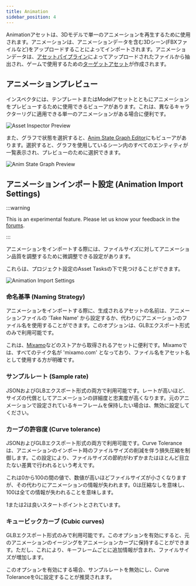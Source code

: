 ```yaml
---
title: Animation
sidebar_position: 4
---
```


Animationアセットは、3Dモデルで単一のアニメーションを再生するために使用されます。アニメーションは、アニメーションデータを含む3Dシーン(FBXファイルなど)をアップロードすることによってインポートされます。アニメーションデータは、[アセットパイプライン][asset_pipeline]によってアップロードされたファイルから抽出され、ゲームで使用するための[ターゲットアセット][target_asset]が作成されます。

## アニメーションプレビュー

インスペクタには、テンプレートまたはModelアセットとともにアニメーションをプレビューするために使用できるビューアがあります。これは、異なるキャラクターリグに適用できる単一のアニメーションがある場合に便利です。

![Asset Inspector Preview][inspector-preview-gif]

また、グラフで状態を選択すると、[Anim State Graph Editor][anim-state-graph-editor]にもビューアがあります。選択すると、グラフを使用しているシーン内のすべてのエンティティが一覧表示され、プレビューのために選択できます。

![Anim State Graph Preview][anim-state-graph-preview-gif]

## アニメーションインポート設定 (Animation Import Settings)

:::warning

This is an experimental feature. Please let us know your feedback in the [forums](https://forum.playcanvas.com/).

:::

アニメーションをインポートする際には、ファイルサイズに対してアニメーション品質を調整するために微調整できる設定があります。

これらは、プロジェクト設定のAsset Tasksの下で見つけることができます。

![Animation Import Settings][animation_import_settings]

### 命名基準 (Naming Strategy)

アニメーションをインポートする際に、生成されるアセットの名前は、アニメーションファイルの 'Take Name' から設定するか、代わりにアニメーションのファイル名を使用することができます。このオプションは、GLBエクスポート形式のみで利用可能です。
 

これは、[Mixamo][mixamo]などのストアから取得されるアセットに便利です。Mixamoでは、すべてのテイク名が 'mixamo.com' となっており、ファイル名をアセット名として使用する方が明確です。

### サンプルレート (Sample rate)

JSONおよびGLBエクスポート形式の両方で利用可能です。レートが高いほど、サイズの代償としてアニメーションの詳細度と忠実度が高くなります。元のアニメーションで設定されているキーフレームを保持したい場合は、無効に設定してください。

### カーブの許容度 (Curve tolerance)

JSONおよびGLBエクスポート形式の両方で利用可能です。Curve Toleranceは、アニメーションのインポート時のファイルサイズの削減を伴う損失圧縮を制御します。この設定により、ファイルサイズの節約がわずかまたはほとんど目立たない差異で行われるという考えです。

これは0から100の間の値で、数値が高いほどファイルサイズが小さくなりますが、その代わりにアニメーションの情報が失われます。0は圧縮なしを意味し、100は全ての情報が失われることを意味します。

1または2は良いスタートポイントとされています。

### キュービックカーブ (Cubic curves)

GLBエクスポート形式のみで利用可能です。このオプションを有効にすると、元のアニメーションのイージングをアニメーションカーブに保持することができます。ただし、これにより、キーフレームごとに追加情報が含まれ、ファイルサイズが増加します。

このオプションを有効にする場合、サンプルレートを無効にし、Curve Toleranceを0に設定することが推奨されます。

[asset_pipeline]: /user-manual/glossary#asset-pipeline
[target_asset]: /user-manual/glossary#target-asset
[animation_import_settings]: /images/user-manual/assets/animation/animation-import-settings.png
[mixamo]: https://www.mixamo.com/
[anim-state-graph-editor]: /user-manual/animation/anim-state-graph-assets/
[inspector-preview-gif]: /images/user-manual/assets/animation/inspector-preview.gif
[anim-state-graph-preview-gif]: /images/user-manual/assets/animation/anim-state-graph-preview.gif
